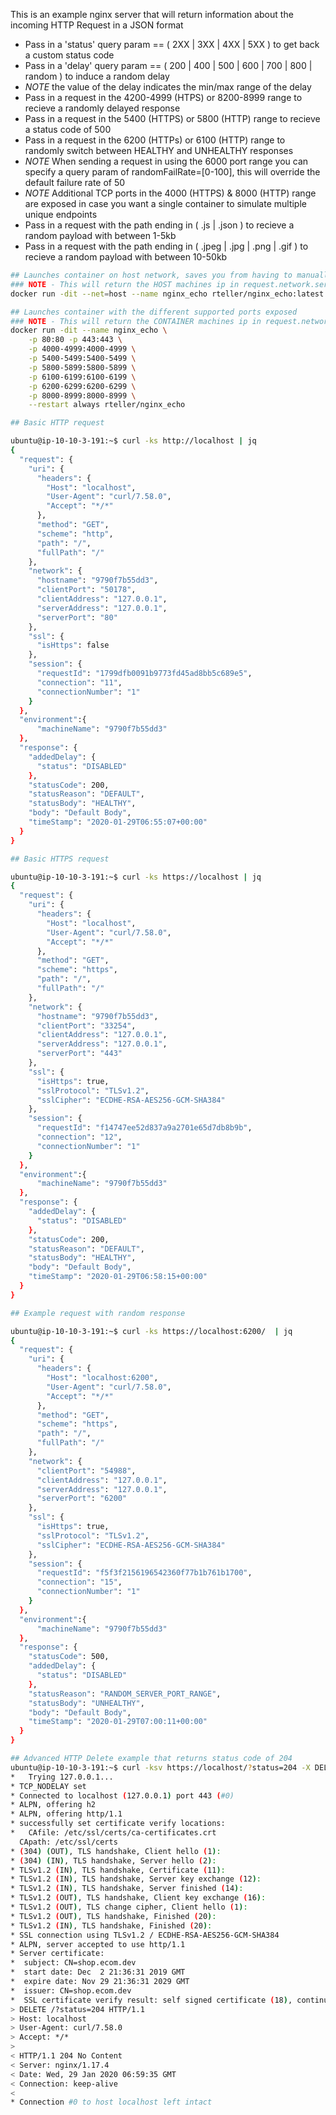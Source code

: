 This is an example nginx server that will return information about the incoming HTTP Request in a JSON format
- Pass in a 'status' query param == ( 2XX | 3XX | 4XX | 5XX ) to get back a custom status code
- Pass in a 'delay' query param == ( 200 | 400 | 500 | 600 | 700 | 800 | random ) to induce a random delay
- *NOTE* the value of the delay indicates the min/max range of the delay
- Pass in a request in the 4200-4999 (HTPS) or 8200-8999 range to recieve a randomly delayed response
- Pass in a request in the 5400 (HTTPS) or 5800 (HTTP) range to recieve a status code of 500
- Pass in a request in the 6200 (HTTPs) or 6100 (HTTP) range to randomly switch between HEALTHY and UNHEALTHY responses
- *NOTE* When sending a request in using the 6000 port range you can specify a query param of randomFailRate=[0-100], this will override the default failure rate of 50
- *NOTE* Additional TCP ports in the 4000 (HTTPS) & 8000 (HTTP) range are exposed in case you want a single container to simulate multiple unique endpoints
- Pass in a request with the path ending in ( .js | .json ) to recieve a random payload with between 1-5kb
- Pass in a request with the path ending in ( .jpeg | .jpg | .png | .gif ) to recieve a random payload with between 10-50kb

```bash
## Launches container on host network, saves you from having to manually expose different ports available for echo
### NOTE - This will return the HOST machines ip in request.network.serverAddress field
docker run -dit --net=host --name nginx_echo rteller/nginx_echo:latest
```

```bash
## Launches container with the different supported ports exposed
### NOTE - This will return the CONTAINER machines ip in request.network.serverAddress field
docker run -dit --name nginx_echo \
    -p 80:80 -p 443:443 \
    -p 4000-4999:4000-4999 \
    -p 5400-5499:5400-5499 \
    -p 5800-5899:5800-5899 \
    -p 6100-6199:6100-6199 \
    -p 6200-6299:6200-6299 \
    -p 8000-8999:8000-8999 \
    --restart always rteller/nginx_echo
```

```bash
## Basic HTTP request

ubuntu@ip-10-10-3-191:~$ curl -ks http://localhost | jq
{
  "request": {
    "uri": {
      "headers": {
        "Host": "localhost",
        "User-Agent": "curl/7.58.0",
        "Accept": "*/*"
      },
      "method": "GET",
      "scheme": "http",
      "path": "/",
      "fullPath": "/"
    },
    "network": {
      "hostname": "9790f7b55dd3",
      "clientPort": "50178",
      "clientAddress": "127.0.0.1",
      "serverAddress": "127.0.0.1",
      "serverPort": "80"
    },
    "ssl": {
      "isHttps": false
    },
    "session": {
      "requestId": "1799dfb0091b9773fd45ad8bb5c689e5",
      "connection": "11",
      "connectionNumber": "1"
    }
  },
  "environment":{      
      "machineName": "9790f7b55dd3"
  },
  "response": {
    "addedDelay": {
      "status": "DISABLED"
    },
    "statusCode": 200,
    "statusReason": "DEFAULT",
    "statusBody": "HEALTHY",
    "body": "Default Body",
    "timeStamp": "2020-01-29T06:55:07+00:00"
  }
}
```
```bash
## Basic HTTPS request

ubuntu@ip-10-10-3-191:~$ curl -ks https://localhost | jq
{
  "request": {
    "uri": {
      "headers": {
        "Host": "localhost",
        "User-Agent": "curl/7.58.0",
        "Accept": "*/*"
      },
      "method": "GET",
      "scheme": "https",
      "path": "/",
      "fullPath": "/"
    },
    "network": {
      "hostname": "9790f7b55dd3",
      "clientPort": "33254",
      "clientAddress": "127.0.0.1",
      "serverAddress": "127.0.0.1",
      "serverPort": "443"
    },
    "ssl": {
      "isHttps": true,
      "sslProtocol": "TLSv1.2",
      "sslCipher": "ECDHE-RSA-AES256-GCM-SHA384"
    },
    "session": {
      "requestId": "f14747ee52d837a9a2701e65d7db8b9b",
      "connection": "12",
      "connectionNumber": "1"
    }
  },
  "environment":{      
      "machineName": "9790f7b55dd3"
  },
  "response": {
    "addedDelay": {
      "status": "DISABLED"
    },
    "statusCode": 200,
    "statusReason": "DEFAULT",
    "statusBody": "HEALTHY",
    "body": "Default Body",
    "timeStamp": "2020-01-29T06:58:15+00:00"
  }
}
```

```bash
## Example request with random response

ubuntu@ip-10-10-3-191:~$ curl -ks https://localhost:6200/  | jq                      
{
  "request": {
    "uri": {
      "headers": {
        "Host": "localhost:6200",
        "User-Agent": "curl/7.58.0",
        "Accept": "*/*"
      },
      "method": "GET",
      "scheme": "https",
      "path": "/",
      "fullPath": "/"
    },
    "network": {
      "clientPort": "54988",
      "clientAddress": "127.0.0.1",
      "serverAddress": "127.0.0.1",
      "serverPort": "6200"
    },
    "ssl": {
      "isHttps": true,
      "sslProtocol": "TLSv1.2",
      "sslCipher": "ECDHE-RSA-AES256-GCM-SHA384"
    },
    "session": {
      "requestId": "f5f3f2156196542360f77b1b761b1700",
      "connection": "15",
      "connectionNumber": "1"
    }
  },
  "environment":{      
      "machineName": "9790f7b55dd3"
  },
  "response": {
    "statusCode": 500,
    "addedDelay": {
      "status": "DISABLED"
    },
    "statusReason": "RANDOM_SERVER_PORT_RANGE",
    "statusBody": "UNHEALTHY",
    "body": "Default Body",
    "timeStamp": "2020-01-29T07:00:11+00:00"
  }
}
```

```bash
## Advanced HTTP Delete example that returns status code of 204
ubuntu@ip-10-10-3-191:~$ curl -ksv https://localhost/?status=204 -X DELETE
*   Trying 127.0.0.1...
* TCP_NODELAY set
* Connected to localhost (127.0.0.1) port 443 (#0)
* ALPN, offering h2
* ALPN, offering http/1.1
* successfully set certificate verify locations:
*   CAfile: /etc/ssl/certs/ca-certificates.crt
  CApath: /etc/ssl/certs
* (304) (OUT), TLS handshake, Client hello (1):
* (304) (IN), TLS handshake, Server hello (2):
* TLSv1.2 (IN), TLS handshake, Certificate (11):
* TLSv1.2 (IN), TLS handshake, Server key exchange (12):
* TLSv1.2 (IN), TLS handshake, Server finished (14):
* TLSv1.2 (OUT), TLS handshake, Client key exchange (16):
* TLSv1.2 (OUT), TLS change cipher, Client hello (1):
* TLSv1.2 (OUT), TLS handshake, Finished (20):
* TLSv1.2 (IN), TLS handshake, Finished (20):
* SSL connection using TLSv1.2 / ECDHE-RSA-AES256-GCM-SHA384
* ALPN, server accepted to use http/1.1
* Server certificate:
*  subject: CN=shop.ecom.dev
*  start date: Dec  2 21:36:31 2019 GMT
*  expire date: Nov 29 21:36:31 2029 GMT
*  issuer: CN=shop.ecom.dev
*  SSL certificate verify result: self signed certificate (18), continuing anyway.
> DELETE /?status=204 HTTP/1.1
> Host: localhost
> User-Agent: curl/7.58.0
> Accept: */*
> 
< HTTP/1.1 204 No Content
< Server: nginx/1.17.4
< Date: Wed, 29 Jan 2020 06:59:35 GMT
< Connection: keep-alive
< 
* Connection #0 to host localhost left intact
```